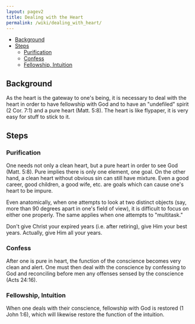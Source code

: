 ```yaml
---
layout: pagev2
title: Dealing with the Heart
permalink: /wiki/dealing_with_heart/
---
```

- [Background](#background)
- [Steps](#steps)
  - [Purification](#purification)
  - [Confess](#confess)
  - [Fellowship, Intuition](#fellowship-intuition)

## Background

As the heart is the gateway to one's being, it is necessary to deal with the heart in order to have fellowship with God and to have an "undefiled" spirit (2 Cor. 7:1) and a pure heart (Matt. 5:8). The heart is like flypaper, it is very easy for stuff to stick to it. 

## Steps

### Purification

One needs not only a clean heart, but a pure heart in order to see God (Matt. 5:8). Pure implies there is only one element, one goal. On the other hand, a clean heart without obvious sin can still have mixture. Even a good career, good children, a good wife, etc. are goals which can cause one's heart to be impure.

Even anatomically, when one attempts to look at two distinct objects (say, more than 90 degrees apart in one's field of view), it is difficult to focus on either one properly. The same applies when one attempts to "multitask."

Don't give Christ your expired years (i.e. after retiring), give Him your best years. Actually, give Him all your years.

### Confess

After one is pure in heart, the function of the conscience becomes very clean and alert. One must then deal with the conscience by confessing to God and reconciling before men any offenses sensed by the conscience (Acts 24:16).

### Fellowship, Intuition

When one deals with their conscience, fellowship with God is restored (1 John 1:6), which will likewise restore the function of the intuition.


